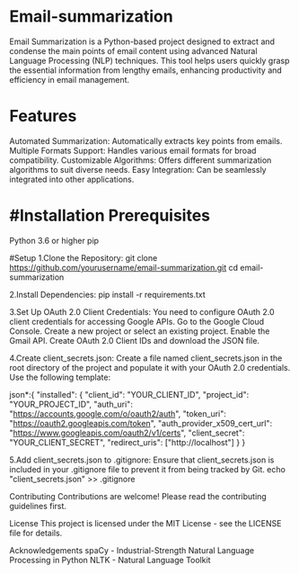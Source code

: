 # Email-summarization

Email Summarization is a Python-based project designed to extract and condense the main points of email content using advanced Natural Language Processing (NLP) techniques. This tool helps users quickly grasp the essential information from lengthy emails, enhancing productivity and efficiency in email management.

# Features
Automated Summarization: Automatically extracts key points from emails.
Multiple Formats Support: Handles various email formats for broad compatibility.
Customizable Algorithms: Offers different summarization algorithms to suit diverse needs.
Easy Integration: Can be seamlessly integrated into other applications.

# #Installation Prerequisites
Python 3.6 or higher
pip

#Setup
1.Clone the Repository:
git clone https://github.com/yourusername/email-summarization.git
cd email-summarization

2.Install Dependencies:
pip install -r requirements.txt

3.Set Up OAuth 2.0 Client Credentials:
You need to configure OAuth 2.0 client credentials for accessing Google APIs.
Go to the Google Cloud Console.
Create a new project or select an existing project.
Enable the Gmail API.
Create OAuth 2.0 Client IDs and download the JSON file.

4.Create client_secrets.json:
Create a file named client_secrets.json in the root directory of the project
and populate it with your OAuth 2.0 credentials. Use the following template:

json*:{
  "installed": {
    "client_id": "YOUR_CLIENT_ID",
    "project_id": "YOUR_PROJECT_ID",
    "auth_uri": "https://accounts.google.com/o/oauth2/auth",
    "token_uri": "https://oauth2.googleapis.com/token",
    "auth_provider_x509_cert_url": "https://www.googleapis.com/oauth2/v1/certs",
    "client_secret": "YOUR_CLIENT_SECRET",
    "redirect_uris": ["http://localhost"]
  }
}

5.Add client_secrets.json to .gitignore:
Ensure that client_secrets.json is included in your .gitignore file to prevent it from being tracked by Git.
echo "client_secrets.json" >> .gitignore

Contributing
Contributions are welcome! Please read the contributing guidelines first.

License
This project is licensed under the MIT License - see the LICENSE file for details.

Acknowledgements
spaCy - Industrial-Strength Natural Language Processing in Python
NLTK - Natural Language Toolkit
